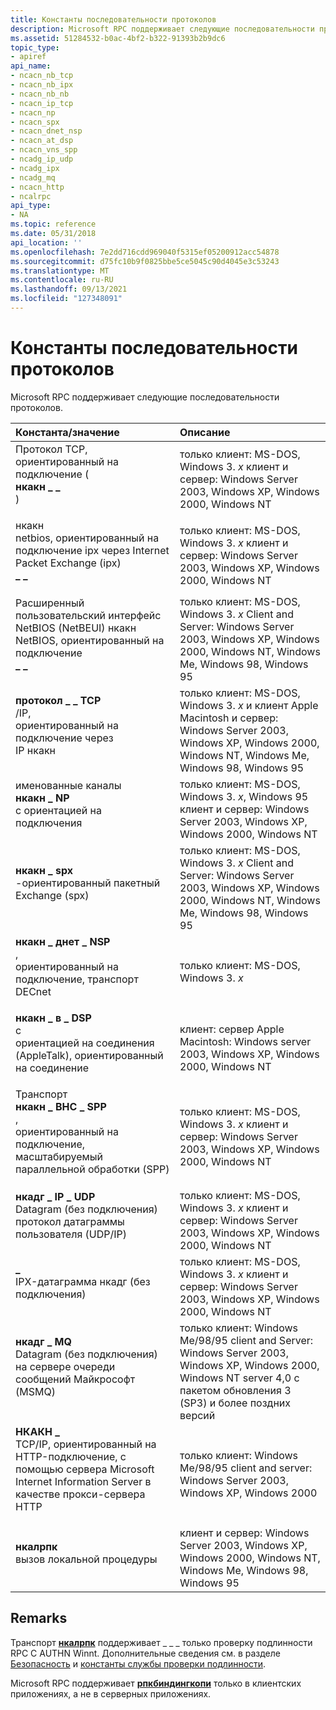 ```yaml
---
title: Константы последовательности протоколов
description: Microsoft RPC поддерживает следующие последовательности протоколов.
ms.assetid: 51284532-b0ac-4bf2-b322-91393b2b9dc6
topic_type:
- apiref
api_name:
- ncacn_nb_tcp
- ncacn_nb_ipx
- ncacn_nb_nb
- ncacn_ip_tcp
- ncacn_np
- ncacn_spx
- ncacn_dnet_nsp
- ncacn_at_dsp
- ncacn_vns_spp
- ncadg_ip_udp
- ncadg_ipx
- ncadg_mq
- ncacn_http
- ncalrpc
api_type:
- NA
ms.topic: reference
ms.date: 05/31/2018
api_location: ''
ms.openlocfilehash: 7e2dd716cdd969040f5315ef05200912acc54878
ms.sourcegitcommit: d75fc10b9f0825bbe5ce5045c90d4045e3c53243
ms.translationtype: MT
ms.contentlocale: ru-RU
ms.lasthandoff: 09/13/2021
ms.locfileid: "127348091"
---
```

# <a name="protocol-sequence-constants"></a>Константы последовательности протоколов

Microsoft RPC поддерживает следующие последовательности протоколов.



| Константа/значение                                                                                                                                                                                                                                                                                 | Описание                                                                                                                                                                         |
|:-----------------------------------------------------------------------------------------------------------------------------------------------------------------------------------------------------------------------------------------------------------------------------------------------|:------------------------------------------------------------------------------------------------------------------------------------------------------------------------------------|
| <span id="ncacn_nb_tcp"></span><span id="NCACN_NB_TCP"></span><dl> Протокол TCP, <dt>ориентированный на подключение (</dt> <dt>**нкакн \_ \_**</dt> ) </dl>          | только клиент: MS-DOS, Windows 3. *x* клиент и сервер: Windows Server 2003, Windows XP, Windows 2000, Windows NT<br/>                                                          |
| <span id="ncacn_nb_ipx"></span><span id="NCACN_NB_IPX"></span><dl> нкакн <dt>netbios, ориентированный на подключение ipx через Internet Packet Exchange (ipx)</dt> <dt>**\_ \_**</dt> </dl>               | только клиент: MS-DOS, Windows 3. *x* клиент и сервер: Windows Server 2003, Windows XP, Windows 2000, Windows NT<br/>                                                          |
| <span id="ncacn_nb_nb"></span><span id="NCACN_NB_NB"></span><dl> <dt>Расширенный пользовательский интерфейс NetBIOS (NetBEUI) нкакн NetBIOS, ориентированный на подключение</dt> <dt>**\_ \_**</dt> </dl>                    | только клиент: MS-DOS, Windows 3. *x* Client and Server: Windows Server 2003, Windows XP, Windows 2000, Windows NT, Windows Me, Windows 98, Windows 95<br/>                      |
| <span id="ncacn_ip_tcp"></span><span id="NCACN_IP_TCP"></span><dl> <dt>**протокол \_ \_ TCP**</dt> /IP, <dt>ориентированный на подключение через</dt> IP нкакн </dl>  | только клиент: MS-DOS, Windows 3. *x* и клиент Apple Macintosh и сервер: Windows Server 2003, Windows XP, Windows 2000, Windows NT, Windows Me, Windows 98, Windows 95<br/> |
| <span id="ncacn_np"></span><span id="NCACN_NP"></span><dl> <dt>именованные каналы</dt> <dt>**нкакн \_ NP**</dt> с ориентацией на подключения </dl>                                                            | только клиент: MS-DOS, Windows 3. *x*, Windows 95 клиент и сервер: Windows Server 2003, Windows XP, Windows 2000, Windows NT<br/>                                              |
| <span id="ncacn_spx"></span><span id="NCACN_SPX"></span><dl> <dt>**нкакн \_ spx**</dt> <dt>-ориентированный пакетный Exchange (spx)</dt> </dl>                                     | только клиент: MS-DOS, Windows 3. *x* Client and Server: Windows Server 2003, Windows XP, Windows 2000, Windows NT, Windows Me, Windows 98, Windows 95<br/>                      |
| <span id="ncacn_dnet_nsp"></span><span id="NCACN_DNET_NSP"></span><dl> <dt>**нкакн \_ днет \_ NSP**</dt> , <dt>ориентированный на подключение, транспорт DECnet</dt> </dl>                                    | только клиент: MS-DOS, Windows 3. *x*<br/>                                                                                                                                       |
| <span id="ncacn_at_dsp"></span><span id="NCACN_AT_DSP"></span><dl> <dt>**нкакн \_ в \_ DSP**</dt> с <dt>ориентацией на соединения (AppleTalk), ориентированный на соединение</dt> </dl>                                             | клиент: сервер Apple Macintosh: Windows server 2003, Windows XP, Windows 2000, Windows NT<br/>                                                                                |
| <span id="ncacn_vns_spp"></span><span id="NCACN_VNS_SPP"></span><dl> Транспорт <dt>**нкакн \_ ВНС \_ SPP**</dt> , <dt>ориентированный на подключение, масштабируемый параллельной обработки (SPP)</dt> </dl>     | только клиент: MS-DOS, Windows 3. *x* клиент и сервер: Windows Server 2003, Windows XP, Windows 2000, Windows NT<br/>                                                          |
| <span id="ncadg_ip_udp"></span><span id="NCADG_IP_UDP"></span><dl> <dt>**нкадг \_ IP \_ UDP**</dt> <dt>Datagram (без подключения) протокол датаграммы пользователя (UDP/IP)</dt> </dl>   | только клиент: MS-DOS, Windows 3. *x* клиент и сервер: Windows Server 2003, Windows XP, Windows 2000, Windows NT<br/>                                                          |
| <span id="ncadg_ipx"></span><span id="NCADG_IPX"></span><dl> <dt>**\_**</dt> <dt>IPX-датаграмма нкадг (без подключения)</dt> </dl>                                                           | только клиент: MS-DOS, Windows 3. *x* клиент и сервер: Windows Server 2003, Windows XP, Windows 2000, Windows NT<br/>                                                          |
| <span id="ncadg_mq"></span><span id="NCADG_MQ"></span><dl> <dt>**нкадг \_ MQ**</dt> <dt>Datagram (без подключения) на сервере очереди сообщений Майкрософт (MSMQ)</dt> </dl>                   | только клиент: Windows Me/98/95 client and Server: Windows Server 2003, Windows XP, Windows 2000, Windows NT server 4,0 с пакетом обновления 3 (SP3) и более поздних версий<br/>                                 |
| <span id="ncacn_http"></span><span id="NCACN_HTTP"></span><dl> <dt>**НКАКН \_**</dt> <dt>TCP/IP, ориентированный на HTTP-подключение, с помощью сервера Microsoft Internet Information Server в качестве прокси-сервера HTTP</dt> </dl> | только клиент: Windows Me/98/95 client and server: Windows Server 2003, Windows XP, Windows 2000<br/>                                                                           |
| <span id="ncalrpc"></span><span id="NCALRPC"></span><dl> <dt>**нкалрпк**</dt> <dt>вызов локальной процедуры</dt> </dl>                                                                           | клиент и сервер: Windows Server 2003, Windows XP, Windows 2000, Windows NT, Windows Me, Windows 98, Windows 95<br/>                                                         |



## <a name="remarks"></a>Remarks

Транспорт [**нкалрпк**](/windows/desktop/Midl/ncalrpc) поддерживает \_ \_ \_ только проверку подлинности RPC C AUTHN Winnt. Дополнительные сведения см. в разделе [Безопасность](security.md) и [константы службы проверки подлинности](authentication-service-constants.md).

Microsoft RPC поддерживает [**рпкбиндингкопи**](/windows/desktop/api/Rpcdce/nf-rpcdce-rpcbindingcopy) только в клиентских приложениях, а не в серверных приложениях.

 

